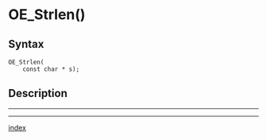 # OE_Strlen()



## Syntax

    OE_Strlen(
        const char * s);
## Description 

---
***
[index](index.md)

